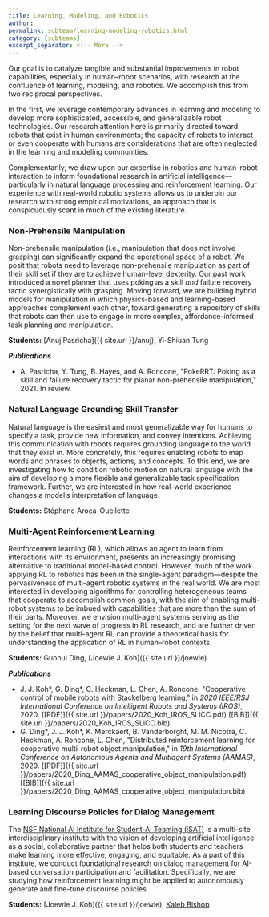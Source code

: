 ```yaml
---
title: Learning, Modeling, and Robotics
author:
permalink: subteam/learning-modeling-robotics.html
category: [subteams]
excerpt_separator: <!-- More -->
---
```


Our goal is to catalyze tangible and substantial improvements in robot capabilities, especially in human–robot scenarios, with research at the confluence of learning, modeling, and robotics.
We accomplish this from two reciprocal perspectives. 

In the first, we leverage contemporary advances in learning and modeling to develop more sophisticated, accessible, and generalizable robot technologies.
Our research attention here is primarily directed toward robots that exist in human environments; the capacity of robots to interact or even cooperate with humans are considerations that are often neglected in the learning and modeling communities.

Complementarily, we draw upon our expertise in robotics and human–robot interaction to inform foundational research in artificial intelligence—particularly in natural language processing and reinforcement learning.
Our experience with real-world robotic systems allows us to underpin our research with strong empirical motivations, an approach that is conspicuously scant in much of the existing literature.

<!-- More -->

### Non-Prehensile Manipulation

Non-prehensile manipulation (i.e., manipulation that does not involve grasping) can significantly expand the operational space of a robot.
We posit that robots need to leverage non-prehensile manipulation as part of their skill set if they are to achieve human-level dexterity.
Our past work introduced a novel planner that uses poking as a skill _and_ failure recovery tactic synergistically with grasping.
Moving forward, we are building hybrid models for manipulation in which physics-based and learning-based approaches complement each other, toward generating a repository of skills that robots can then use to engage in more complex, affordance-informed task planning and manipulation.

**Students:** [Anuj Pasricha]({{ site.url }}/anuj), Yi-Shiuan Tung

**_Publications_**
 - A. Pasricha, Y. Tung, B. Hayes, and A. Roncone, "PokeRRT: Poking as a skill and failure recovery tactic for planar non-prehensile manipulation," 2021. In review.


### Natural Language Grounding Skill Transfer

Natural language is the easiest and most generalizable way for humans to specify a task, provide new information, and convey intentions.
Achieving this communication with robots requires grounding language to the world that they exist in.
More concretely, this requires enabling robots to map words and phrases to objects, actions, and concepts.
To this end, we are investigating how to condition robotic motion on natural language with the aim of developing a more flexible and generalizable task specification framework.
Further, we are interested in how real-world experience changes a model’s interpretation of language.

**Students:** Stéphane Aroca-Ouellette


### Multi-Agent Reinforcement Learning

Reinforcement learning (RL), which allows an agent to learn from interactions with its environment, presents an increasingly promising alternative to traditional model-based control.
However, much of the work applying RL to robotics has been in the single-agent paradigm—despite the pervasiveness of multi-agent robotic systems in the real world.
We are most interested in developing algorithms for controlling heterogeneous teams that cooperate to accomplish common goals, with the aim of enabling multi-robot systems to be imbued with capabilities that are more than the sum of their parts.
Moreover, we envision multi-agent systems serving as the setting for the next wave of progress in RL research, and are further driven by the belief that multi-agent RL can provide a theoretical basis for understanding the application of RL in human–robot contexts.

**Students:** Guohui Ding, [Joewie J. Koh]({{ site.url }}/joewie)

**_Publications_**
 - J. J. Koh*, G. Ding*, C. Heckman, L. Chen, A. Roncone, "Cooperative control of mobile robots with Stackelberg learning," in _2020 IEEE/RSJ International Conference on Intelligent Robots and Systems (IROS)_, 2020. [[PDF]]({{ site.url }}/papers/2020_Koh_IROS_SLiCC.pdf) [[BIB]]({{ site.url }}/papers/2020_Koh_IROS_SLiCC.bib)
 - G. Ding*, J. J. Koh*, K. Merckaert, B. Vanderborght, M. M. Nicotra, C. Heckman, A. Roncone, L. Chen, "Distributed reinforcement learning for cooperative multi-robot object manipulation," in _19th International Conference on Autonomous Agents and Multiagent Systems (AAMAS)_, 2020. [[PDF]]({{ site.url }}/papers/2020_Ding_AAMAS_cooperative_object_manipulation.pdf) [[BIB]]({{ site.url }}/papers/2020_Ding_AAMAS_cooperative_object_manipulation.bib)


### Learning Discourse Policies for Dialog Management

The [NSF National AI Institute for Student-AI Teaming (iSAT)](https://www.colorado.edu/research/ai-institute/) is a multi-site interdisciplinary institute with the vision of developing artificial intelligence as a social, collaborative partner that helps both students and teachers make learning more effective, engaging, and equitable.
As a part of this institute, we conduct foundational research on dialog management for AI-based conversation participation and facilitation.
Specifically, we are studying how reinforcement learning might be applied to autonomously generate and fine-tune discourse policies.

**Students:** [Joewie J. Koh]({{ site.url }}/joewie), [Kaleb Bishop](https://kalebishop.github.io/)
